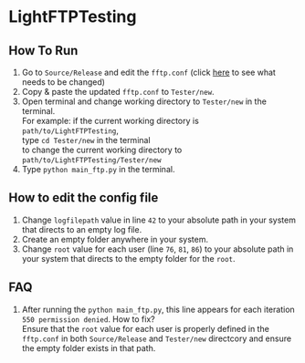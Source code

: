 # LightFTPTesting

## How To Run
1) Go to `Source/Release` and edit the `fftp.conf` (click [here](#how-to-edit-the-config-file) to see what needs to be changed)  
2) Copy & paste the updated `fftp.conf` to `Tester/new`.  
3) Open terminal and change working directory to `Tester/new` in the terminal.  
  For example: if the current working directory is `path/to/LightFTPTesting`,  
  type `cd Tester/new` in the terminal  
  to change the current working directory to `path/to/LightFTPTesting/Tester/new`
4) Type `python main_ftp.py` in the terminal.  


## How to edit the config file  
1. Change `logfilepath` value in line `42` to your absolute path in your system that directs to an empty log file.  
2. Create an empty folder anywhere in your system.  
3. Change `root` value for each user (line `76`, `81`, `86`) to your absolute path in your system that directs to the empty folder for the `root`.  

## FAQ
1. After running the `python main_ftp.py`, this line appears for each iteration `550 permission denied`. How to fix?  
   Ensure that the `root` value for each user is properly defined in the `fftp.conf` in both `Source/Release` and `Tester/new` directcory and ensure the empty folder exists in that path.

